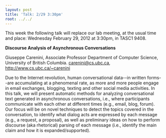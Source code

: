 ```yaml
---
layout: post
title: 'Talk: 2/29 3:30pm'
root: ../../
---
```


This week the following talk will replace our lab meeting, at the usual time and place: Wednesday February 29, 2012 at 3:30pm, in TASC1 9408.

**Discourse Analysis of Asynchronous Conversations**

Giuseppe Carenini, Associate Professor
Department of Computer Science,
University of British Columbia.
carenini@cs.ubc.ca, http://www.cs.ubc.ca/~carenini

Due to the Internet revolution, human conversational data--in written forms--are accumulating at a phenomenal rate, as more and more people engage  in email exchanges, blogging, texting and other social media activities. In this talk, we will present automatic methods for analyzing conversational text generated in asynchronous conversations, i.e., where participants communicate with each other at different times (e.g., email, blog, forum). Our focus will be on novel techniques to detect the topics covered in the conversation, to identify what dialog acts are expressed by each message (e.g., a request, a proposal), as well as preliminary ideas on how to perform discourse (aka rhetorical) parsing of each message (i.e., identify the main claim and how it is expanded/supported).
